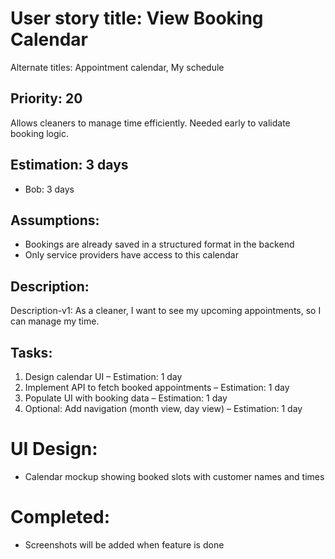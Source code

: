 # User story title: View Booking Calendar

Alternate titles: Appointment calendar, My schedule

## Priority: 20
Allows cleaners to manage time efficiently. Needed early to validate booking logic.

## Estimation: 3 days
* Bob: 3 days


## Assumptions:
- Bookings are already saved in a structured format in the backend
- Only service providers have access to this calendar

## Description:
Description-v1: As a cleaner, I want to see my upcoming appointments, so I can manage my time.

## Tasks:
1. Design calendar UI – Estimation: 1 day
2. Implement API to fetch booked appointments – Estimation: 1 day
3. Populate UI with booking data – Estimation: 1 day
4. Optional: Add navigation (month view, day view) – Estimation: 1 day

# UI Design:
* Calendar mockup showing booked slots with customer names and times

# Completed:
* Screenshots will be added when feature is done
